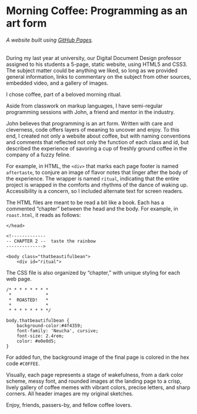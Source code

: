 # Morning Coffee: Programming as an art form

###### A website built using [GitHub Pages](https://pages.github.com/).

During my last year at university, our Digital Document Design professor assigned to his students a 5-page, static website, using HTML5 and CSS3. The subject matter could be anything we liked, so long as we provided general information, links to commentary on the subject from other sources, embedded video, and a gallery of images. 

I chose coffee, part of a beloved morning ritual. 

Aside from classwork on markup languages, I have semi-regular programming sessions with John, a friend and mentor in the industry. 

John believes that programming is an art form. Written with care and cleverness, code offers layers of meaning to uncover and enjoy. To this end, I created not only a website about coffee, but with naming conventions and comments that reflected not only the function of each class and id, but described the experience of savoring a cup of freshly ground coffee in the company of a fuzzy feline.

For example, in HTML, the `<div>` that marks each page footer is named `aftertaste`, to conjure an image of flavor notes that linger after the body of the experience. The wrapper is named `ritual`, indicating that the entire project is wrapped in the comforts and rhythms of the dance of waking up. Accessibility is a concern, so I included alternate text for screen readers.

The HTML files are meant to be read a bit like a book. Each has a commented “chapter” between the head and the body. For example, in `roast.html`, it reads as follows:

```
</head>

<!-------------
-- CHAPTER 2 --  taste the rainbow
-------------->

<body class="thatbeautifulbean">
	<div id="ritual">
```
The CSS file is also organized by “chapter,” with unique styling for each web page.

```
/* * * * * * * *
 *             *
 *  ROASTED!   *
 *             *
 * * * * * * * */

body.thatbeautifulbean {
	background-color:#4f4359;
	font-family: 'Neucha', cursive;
	font-size: 2.4rem;
	color: #e0e0d5;
}
```
For added fun, the background image of the final page is colored in the hex code `#C0FFEE`.

Visually, each page represents a stage of wakefulness, from a dark color scheme, messy font, and rounded images at the landing page to a crisp, lively gallery of coffee memes with vibrant colors, precise letters, and sharp corners. All header images are my original sketches. 


Enjoy, friends, passers-by, and fellow coffee lovers.
